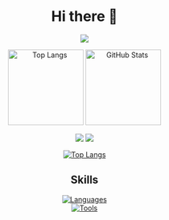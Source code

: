 <div align="center">

# Hi there 👋

<!-- GitHub Stats -->

![](http://github-profile-summary-cards.vercel.app/api/cards/profile-details?username=X13467980&theme=dark)

<img 
  alt="Top Langs" 
  height="150px" 
  src="https://github-readme-stats.vercel.app/api/top-langs/?username=X13467980&layout=compact&show_icons=true&theme=dark" 
/>
<img 
  alt="GitHub Stats" 
  height="150px" 
  src="https://github-readme-stats.vercel.app/api?username=X13467980&theme=dark&show_icons=true" 
/>

![](http://github-profile-summary-cards.vercel.app/api/cards/most-commit-language?username=X13467980&theme=dark)
![](http://github-profile-summary-cards.vercel.app/api/cards/productive-time?username=X13467980&theme=dark&utcOffset=8)

<!-- Trophy -->
[![Top Langs](https://github-profile-trophy.vercel.app/?username=X13467980&theme=dark&column=7)](https://github.com/ryo-ma/github-profile-trophy)

## Skills

<!-- Languages & Tools -->
[![Languages](https://skillicons.dev/icons?i=python,rails,ruby,swift,c,cpp,cs,matlab,html,css,js,ts,react,nextjs,fastapi&theme=dark)](https://skillicons.dev)  
[![Tools](https://skillicons.dev/icons?i=vscode,git,github,latex,postman,firebase,supabase,postgres,mysql,unity&theme=dark)](https://skillicons.dev)

</div>
